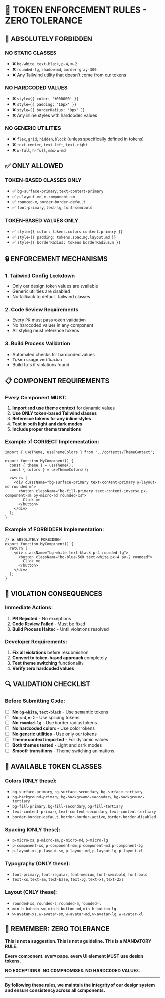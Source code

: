 # 🚨 TOKEN ENFORCEMENT RULES - ZERO TOLERANCE

## 🚫 **ABSOLUTELY FORBIDDEN**

### **NO STATIC CLASSES**
- ❌ `bg-white`, `text-black`, `p-4`, `m-2`
- ❌ `rounded-lg`, `shadow-md`, `border-gray-300`
- ❌ Any Tailwind utility that doesn't come from our tokens

### **NO HARDCODED VALUES**
- ❌ `style={{ color: '#000000' }}`
- ❌ `style={{ padding: '16px' }}`
- ❌ `style={{ borderRadius: '8px' }}`
- ❌ Any inline styles with hardcoded values

### **NO GENERIC UTILITIES**
- ❌ `flex`, `grid`, `hidden`, `block` (unless specifically defined in tokens)
- ❌ `text-center`, `text-left`, `text-right`
- ❌ `w-full`, `h-full`, `max-w-md`

## ✅ **ONLY ALLOWED**

### **TOKEN-BASED CLASSES ONLY**
- ✅ `bg-surface-primary`, `text-content-primary`
- ✅ `p-layout-md`, `m-component-sm`
- ✅ `rounded-m`, `border-border-default`
- ✅ `font-primary`, `text-lg`, `font-semibold`

### **TOKEN-BASED VALUES ONLY**
- ✅ `style={{ color: tokens.colors.content.primary }}`
- ✅ `style={{ padding: tokens.spacing.layout.md }}`
- ✅ `style={{ borderRadius: tokens.borderRadius.m }}`

## 🔒 **ENFORCEMENT MECHANISMS**

### **1. Tailwind Config Lockdown**
- Only our design token values are available
- Generic utilities are disabled
- No fallback to default Tailwind classes

### **2. Code Review Requirements**
- Every PR must pass token validation
- No hardcoded values in any component
- All styling must reference tokens

### **3. Build Process Validation**
- Automated checks for hardcoded values
- Token usage verification
- Build fails if violations found

## 📋 **COMPONENT REQUIREMENTS**

### **Every Component MUST:**
1. **Import and use theme context** for dynamic values
2. **Use ONLY token-based Tailwind classes**
3. **Reference tokens for any inline styles**
4. **Test in both light and dark modes**
5. **Include proper theme transitions**

### **Example of CORRECT Implementation:**
```tsx
import { useTheme, useThemeColors } from '../contexts/ThemeContext';

export function MyComponent() {
  const { theme } = useTheme();
  const { colors } = useThemeColors();
  
  return (
    <div className="bg-surface-primary text-content-primary p-layout-md rounded-m">
      <button className="bg-fill-primary text-content-inverse px-component-sm py-micro-md rounded-xs">
        Click me
      </button>
    </div>
  );
}
```

### **Example of FORBIDDEN Implementation:**
```tsx
// ❌ ABSOLUTELY FORBIDDEN
export function MyComponent() {
  return (
    <div className="bg-white text-black p-4 rounded-lg">
      <button className="bg-blue-500 text-white px-4 py-2 rounded">
        Click me
      </button>
    </div>
  );
}
```

## 🚨 **VIOLATION CONSEQUENCES**

### **Immediate Actions:**
1. **PR Rejected** - No exceptions
2. **Code Review Failed** - Must be fixed
3. **Build Process Halted** - Until violations resolved

### **Developer Requirements:**
1. **Fix all violations** before resubmission
2. **Convert to token-based approach** completely
3. **Test theme switching** functionality
4. **Verify zero hardcoded values**

## 🔍 **VALIDATION CHECKLIST**

### **Before Submitting Code:**
- [ ] **No `bg-white`, `text-black`** - Use semantic tokens
- [ ] **No `p-4`, `m-2`** - Use spacing tokens
- [ ] **No `rounded-lg`** - Use border radius tokens
- [ ] **No hardcoded colors** - Use color tokens
- [ ] **No generic utilities** - Use only our tokens
- [ ] **Theme context imported** - For dynamic values
- [ ] **Both themes tested** - Light and dark modes
- [ ] **Smooth transitions** - Theme switching animations

## 🎯 **AVAILABLE TOKEN CLASSES**

### **Colors (ONLY these):**
- `bg-surface-primary`, `bg-surface-secondary`, `bg-surface-tertiary`
- `bg-background-primary`, `bg-background-secondary`, `bg-background-tertiary`
- `bg-fill-primary`, `bg-fill-secondary`, `bg-fill-tertiary`
- `text-content-primary`, `text-content-secondary`, `text-content-tertiary`
- `border-border-default`, `border-border-active`, `border-border-disabled`

### **Spacing (ONLY these):**
- `p-micro-xs`, `p-micro-sm`, `p-micro-md`, `p-micro-lg`
- `p-component-xs`, `p-component-sm`, `p-component-md`, `p-component-lg`
- `p-layout-xs`, `p-layout-sm`, `p-layout-md`, `p-layout-lg`, `p-layout-xl`

### **Typography (ONLY these):**
- `font-primary`, `font-regular`, `font-medium`, `font-semibold`, `font-bold`
- `text-xs`, `text-sm`, `text-base`, `text-lg`, `text-xl`, `text-2xl`

### **Layout (ONLY these):**
- `rounded-xs`, `rounded-s`, `rounded-m`, `rounded-l`
- `min-h-button-sm`, `min-h-button-md`, `min-h-button-lg`
- `w-avatar-xs`, `w-avatar-sm`, `w-avatar-md`, `w-avatar-lg`, `w-avatar-xl`

## 🚫 **REMEMBER: ZERO TOLERANCE**

**This is not a suggestion. This is not a guideline. This is a MANDATORY RULE.**

**Every component, every page, every UI element MUST use design tokens.**

**NO EXCEPTIONS. NO COMPROMISES. NO HARDCODED VALUES.**

---

**By following these rules, we maintain the integrity of our design system and ensure consistency across all components.**
